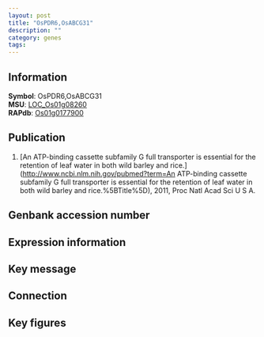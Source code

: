 ```yaml
---
layout: post
title: "OsPDR6,OsABCG31"
description: ""
category: genes
tags: 
---
```


## Information
__Symbol__: OsPDR6,OsABCG31  
__MSU__: [LOC_Os01g08260](http://rice.plantbiology.msu.edu/cgi-bin/ORF_infopage.cgi?orf=LOC_Os01g08260)  
__RAPdb__: [Os01g0177900](http://rapdb.dna.affrc.go.jp/viewer/gbrowse_details/irgsp1?name=Os01g0177900)  

## Publication
1. [An ATP-binding cassette subfamily G full transporter is essential for the retention of leaf water in both wild barley and rice.](http://www.ncbi.nlm.nih.gov/pubmed?term=An ATP-binding cassette subfamily G full transporter is essential for the retention of leaf water in both wild barley and rice.%5BTitle%5D), 2011, Proc Natl Acad Sci U S A.

## Genbank accession number

## Expression information

## Key message

## Connection

## Key figures


